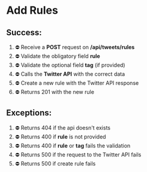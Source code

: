 # Add Rules

## Success:
1. ⛔️ Receive a **POST** request on **/api/tweets/rules**
2. ⛔️ Validate the obligatory field **rule**
3. ⛔️ Validate the optional field **tag** (if provided)
4. ⛔️ Calls the **Twitter API** with the correct data
5. ⛔️ Create a new rule with the Twitter API response
6. ⛔️ Returns 201 with the new rule

## Exceptions:
1. ⛔️ Returns 404 if the api doesn't exists
2. ⛔️ Returns 400 if **rule** is not provided
3. ⛔️ Returns 400 if **rule** or **tag** fails the validation
4. ⛔️ Returns 500 if the request to the Twitter API fails
5. ⛔️ Returns 500 if create rule fails